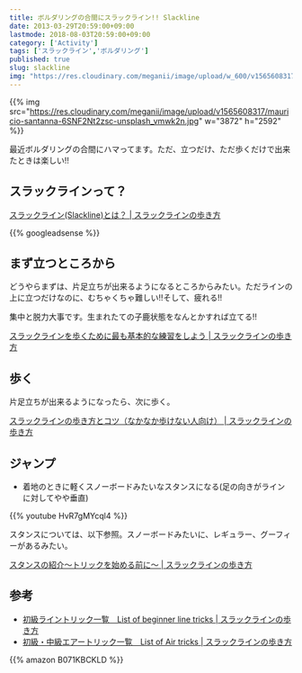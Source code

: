 ```yaml
---
title: ボルダリングの合間にスラックライン!! Slackline
date: 2013-03-29T20:59:00+09:00
lastmode: 2018-08-03T20:59:00+09:00
category: ['Activity']
tags: ['スラックライン','ボルダリング']
published: true
slug: slackline
img: "https://res.cloudinary.com/meganii/image/upload/w_600/v1565608317/mauricio-santanna-6SNF2Nt2zsc-unsplash_vmwk2n.jpg"
---
```


{{% img src="https://res.cloudinary.com/meganii/image/upload/v1565608317/mauricio-santanna-6SNF2Nt2zsc-unsplash_vmwk2n.jpg" w="3872" h="2592" %}}

最近ボルダリングの合間にハマってます。ただ、立つだけ、ただ歩くだけで出来たときは楽しい!!

## スラックラインって？

[スラックライン\(Slackline\)とは？ \| スラックラインの歩き方](https://slackline.jp/2010/04/08191200/)


{{% googleadsense %}}

## まず立つところから

どうやらまずは、片足立ちが出来るようになるところからみたい。ただラインの上に立つだけなのに、むちゃくちゃ難しい!!そして、疲れる!!

集中と脱力大事です。生まれたての子鹿状態をなんとかすれば立てる!!

[スラックラインを歩くために最も基本的な練習をしよう \| スラックラインの歩き方](https://slackline.jp/2010/05/10212100/)


## 歩く

片足立ちが出来るようになったら、次に歩く。

[スラックラインの歩き方とコツ（なかなか歩けない人向け） \| スラックラインの歩き方](https://slackline.jp/2010/05/14210400/)

## ジャンプ

- 着地のときに軽くスノーボードみたいなスタンスになる(足の向きがラインに対してやや垂直)

{{% youtube HvR7gMYcql4 %}}


スタンスについては、以下参照。スノーボードみたいに、レギュラー、グーフィーがあるみたい。

[スタンスの紹介～トリックを始める前に～ \| スラックラインの歩き方](https://slackline.jp/2010/08/11204200/)

## 参考

- [初級ライントリック一覧　List of beginner line tricks \| スラックラインの歩き方](https://slackline.jp/2010/06/21204300/)
- [初級・中級エアートリック一覧　List of Air tricks \| スラックラインの歩き方](https://slackline.jp/2010/07/04220100/)


{{% amazon B071KBCKLD %}}
